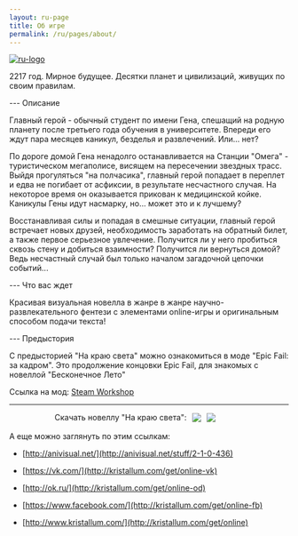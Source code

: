 ```yaml
---
layout: ru-page
title: Об игре
permalink: /ru/pages/about/
---
```


[![ru-logo](http://gamerotor.com/images_ldu/_api/img/gamepromo3.png)](http://www.kristallum.com)

2217 год. Мирное будущее. Десятки планет и цивилизаций, живущих по своим правилам.

--- Описание

Главный герой - обычный студент по имени Гена, спешащий на родную планету после третьего года обучения в университете. Впереди его ждут пара месяцев каникул, безделья и развлечений. Или... нет?

По дороге домой Гена ненадолго останавливается на Станции "Омега" - туристическом мегаполисе, висящем на пересечении звездных трасс. Выйдя прогуляться "на полчасика", главный герой попадает в переплет и едва не погибает от асфиксии, в результате несчастного случая. На некоторое время он оказывается прикован к медицинской койке. Каникулы Гены идут насмарку, но... может это и к лучшему?

Восстанавливая силы и попадая в смешные ситуации, главный герой встречает новых друзей, необходимость заработать на обратный билет, а также первое серьезное увлечение. Получится ли у него пробиться сквозь стену и добиться взаимности? Получится ли вернуться домой? Ведь несчастный случай был только началом загадочной цепочки событий...

--- Что вас ждет

Красивая визуальная новелла в жанре в жанре научно-развлекательного фентези с элементами online-игры и оригинальным способом подачи текста!

--- Предыстория

С предысторией "На краю света" можно ознакомиться в моде "Epic Fail: за кадром". Это продолжение концовки Epic Fail, для знакомых с новеллой "Бесконечное Лето"

Ссылка на мод: [Steam Workshop](http://kristallum.com/get/epicfail)

---
<div id="post_frame_html" style="width:90%; display: flex; align-items: center; justify-content: center;">
Скачать новеллу "На краю света":
<div style='display: inline-block;margin-left:10px;'><a href='http://kristallum.com/get/windows' target='_blank'><img src='https://gamerotor.com/images_ldu/_api/img/bt_lnk_pcdownl.png'></a></div>
<div style='display: inline-block;margin-left:10px;'><a href='http://kristallum.com/get/googleplay' target='_blank'><img src='https://gamerotor.com/images_ldu/_api/img/bt_lnk_googlestore.png'></a></div>
</div>
<br>
А еще можно заглянуть по этим ссылкам:

* [http://anivisual.net/](http://anivisual.net/stuff/2-1-0-436)

* [https://vk.com/](http://kristallum.com/get/online-vk)

* [http://ok.ru/](http://kristallum.com/get/online-od)

* [https://www.facebook.com/](http://kristallum.com/get/online-fb)

* [http://www.kristallum.com/](http://kristallum.com/get/online)
